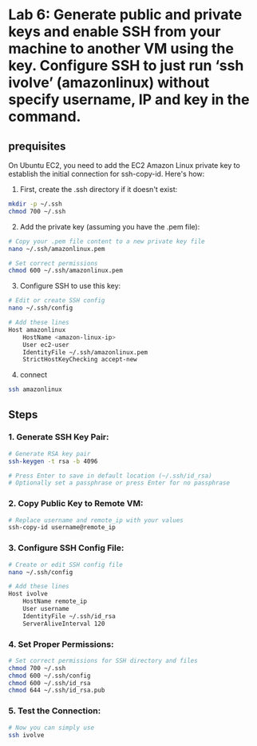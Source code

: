 # Lab 6: Generate public and private keys and enable SSH from your machine to another VM using the key. Configure SSH to just run ‘ssh ivolve’ (amazonlinux) without specify username, IP and key in the command.

## prequisites

On Ubuntu EC2, you need to add the EC2 Amazon Linux private key to establish the initial connection for ssh-copy-id. Here's how:

1. First, create the .ssh directory if it doesn't exist:
```bash
mkdir -p ~/.ssh
chmod 700 ~/.ssh
```

2. Add the private key (assuming you have the .pem file):
```bash
# Copy your .pem file content to a new private key file
nano ~/.ssh/amazonlinux.pem

# Set correct permissions
chmod 600 ~/.ssh/amazonlinux.pem
```

3. Configure SSH to use this key:
```bash
# Edit or create SSH config
nano ~/.ssh/config

# Add these lines
Host amazonlinux
    HostName <amazon-linux-ip>
    User ec2-user
    IdentityFile ~/.ssh/amazonlinux.pem
    StrictHostKeyChecking accept-new
```

4. connect
```bash
ssh amazonlinux
```

## Steps

### 1. Generate SSH Key Pair:
```bash
# Generate RSA key pair
ssh-keygen -t rsa -b 4096

# Press Enter to save in default location (~/.ssh/id_rsa)
# Optionally set a passphrase or press Enter for no passphrase
```

### 2. Copy Public Key to Remote VM:
```bash
# Replace username and remote_ip with your values
ssh-copy-id username@remote_ip
```

### 3. Configure SSH Config File:
```bash
# Create or edit SSH config file
nano ~/.ssh/config

# Add these lines
Host ivolve
    HostName remote_ip
    User username
    IdentityFile ~/.ssh/id_rsa
    ServerAliveInterval 120
```

### 4. Set Proper Permissions:
```bash
# Set correct permissions for SSH directory and files
chmod 700 ~/.ssh
chmod 600 ~/.ssh/config
chmod 600 ~/.ssh/id_rsa
chmod 644 ~/.ssh/id_rsa.pub
```

### 5. Test the Connection:
```bash
# Now you can simply use
ssh ivolve
```
